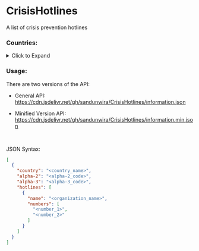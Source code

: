 # CrisisHotlines
A list of crisis prevention hotlines

### Countries:

<details>
  <summary>Click to Expand</summary>
  <br>

- [x] Afghanistan
- [x] Albania
- [x] Algeria
- [x] Andorra
- [x] Angola
- [x] Antigua and Barbuda
- [x] Argentina
- [x] Armenia
- [x] Australia
- [x] Austria
- [x] Azerbaijan
- [x] Bahamas
- [x] Bahrain
- [x] Bangladesh
- [x] Barbados
- [x] Belarus
- [x] Belgium
- [x] Belize
- [x] Benin
- [x] Bhutan
- [x] Bolivia
- [x] Bosnia and Herzegovina
- [x] Botswana
- [x] Brazil
- [x] Brunei
- [x] Bulgaria
- [x] Burkina Faso
- [x] Burundi
- [x] Cabo Verde (Cape Verde)
- [x] Cambodia
- [x] Cameroon
- [x] Canada
- [x] Caymon Islands
- [x] Central African Republic
- [x] Chad
- [x] Chile
- [x] China
- [x] Colombia
- [x] Comoros
- [x] Cook Islands
- [x] Costa Rica
- [x] Croatia
- [x] Cuba
- [x] Curaçao
- [x] Cyprus
- [x] Czech Republic
- [x] Democratic Republic of the Congo
- [x] Denmark
- [x] Djibouti
- [x] Dominica
- [x] Dominican Republic
- [x] East Timor
- [x] Ecuador
- [x] Egypt
- [x] El Salvador
- [x] Equatorial Guinea
- [x] Eritrea
- [x] Estonia
- [x] Eswatini
- [x] Ethiopia
- [x] Federated States of Micronesia
- [x] Fiji
- [x] Finland
- [x] France
- [x] Gabon
- [x] Gambia
- [x] Georgia
- [x] Germany
- [x] Ghana
- [x] Gibraltar
- [x] Greece
- [x] Greenland
- [x] Grenada
- [x] Guatemala
- [x] Guinea
- [x] Guinea-Bissau
- [x] Guernsey
- [x] Guyana
- [x] Haiti
- [x] Honduras
- [x] Hong Kong
- [x] Hungary
- [x] Iceland
- [x] India
- [x] Indonesia
- [x] Iran
- [x] Iraq
- [x] Ireland
- [x] Israel
- [x] Italy
- [x] Ivory Coast
- [x] Jamaica
- [x] Japan
- [x] Jordan
- [x] Kazakhstan
- [x] Kenya
- [x] Kiribati
- [x] Kosovo
- [x] Kuwait
- [x] Kyrgyzstan
- [x] Laos
- [x] Latvia
- [x] Lebanon
- [x] Lesotho
- [x] Liberia
- [x] Libya
- [x] Liechtenstein
- [x] Lithuania
- [x] Luxembourg
- [x] Madagascar
- [x] Malawi
- [x] Malaysia
- [x] Maldives
- [x] Mali
- [x] Malta
- [x] Marshall Islands
- [x] Mauritania
- [x] Mauritius
- [x] Mexico
- [x] Moldova
- [x] Monaco
- [x] Mongolia
- [x] Montenegro
- [x] Morocco
- [x] Mozambique
- [x] Myanmar
- [x] Namibia
- [x] Nauru
- [x] Nepal
- [x] Netherlands
- [x] New Zealand
- [x] Nicaragua
- [x] Niger
- [x] Nigeria
- [x] North Korea
- [x] North Macedonia
- [x] Norway
- [x] Oman
- [x] Pakistan
- [x] Palau
- [x] Palestine
- [x] Panama
- [x] Papua New Guinea
- [x] Paraguay
- [x] Peru
- [x] Philippines
- [x] Poland
- [x] Portugal
- [x] Qatar
- [x] Romania
- [x] Russia
- [x] Rwanda
- [x] Saint Kitts and Nevis
- [x] Saint Lucia
- [x] Saint Vincent and the Grenadines
- [x] Samoa
- [x] San Marino
- [x] Sao Tome and Principe
- [x] Saudi Arabia
- [x] Senegal
- [x] Serbia
- [x] Seychelles
- [x] Sierra Leone
- [x] Singapore
- [x] Slovakia
- [x] Slovenia
- [x] Solomon Islands
- [x] Somalia
- [x] South Africa
- [x] South Korea
- [x] South Sudan
- [x] Spain
- [x] Sri Lanka
- [x] Sudan
- [x] Suriname
- [x] Sweden
- [x] Switzerland
- [x] Syria
- [x] Taiwan
- [x] Tajikistan
- [x] Tanzania
- [x] Thailand
- [x] Togo
- [x] Tonga
- [x] Trinidad and Tobago
- [x] Tunisia
- [x] Turkey
- [x] Turkmenistan
- [x] Tuvalu
- [x] Uganda
- [x] Ukraine
- [x] United Arab Emirates
- [x] United Kingdom
- [x] United States
- [x] Uruguay
- [x] Uzbekistan
- [x] Vanuatu
- [x] Venezuela
- [x] Vietnam
- [x] Yemen
- [x] Zambia
- [x] Zimbabwe

</details>


### Usage:

There are two versions of the API:

- General API:<br>
https://cdn.jsdelivr.net/gh/sandunwira/CrisisHotlines/information.json

- Minified Version API:<br>
https://cdn.jsdelivr.net/gh/sandunwira/CrisisHotlines/information.min.json
<br>

JSON Syntax:
```json
[
  {
    "country": "<country_name>",
    "alpha-2": "<alpha-2_code>",
    "alpha-3": "<alpha-3_code>",
    "hotlines": [
      {
        "name": "<organization_name>",
        "numbers": [
          "<number_1>",
          "<number_2>"
        ]
      }
    ]
  }
]
```

